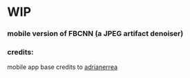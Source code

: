 # WIP

### mobile version of FBCNN (a JPEG artifact denoiser)

### credits:
mobile app base credits to [adrianerrea](https://github.com/adrianerrea/fromPytorchtoMobile)
